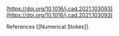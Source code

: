 [https://doi.org/10.1016/j.cad.2021.103093](https://doi.org/10.1016/j.cad.2021.103093)

References [[Numerical Stokes]].